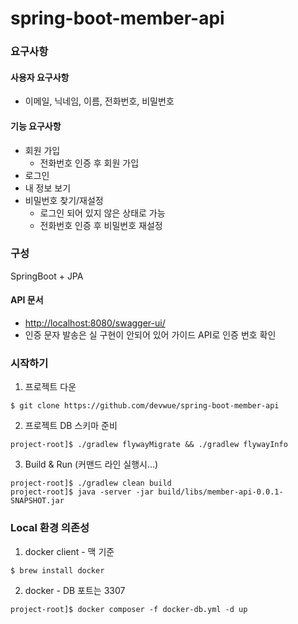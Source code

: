 # spring-boot-member-api

### 요구사항
#### 사용자 요구사항
* 이메일, 닉네임, 이름, 전화번호, 비밀번호
#### 기능 요구사항
* 회원 가입
  * 전화번호 인증 후 회원 가입
* 로그인
* 내 정보 보기
* 비밀번호 찾기/재설정
  * 로그인 되어 있지 않은 상태로 가능
  * 전화번호 인증 후 비밀번호 재설정

### 구성
SpringBoot + JPA

#### API 문서
* [http://localhost:8080/swagger-ui/](http://localhost:8080/swagger-ui/)
* 인증 문자 발송은 실 구현이 안되어 있어 가이드 API로 인증 번호 확인

### 시작하기
1. 프로젝트 다운
```shell
$ git clone https://github.com/devwue/spring-boot-member-api
```
2. 프로젝트 DB 스키마 준비
```shell
project-root]$ ./gradlew flywayMigrate && ./gradlew flywayInfo
```
3. Build & Run (커맨드 라인 실행시...)
```shell
project-root]$ ./gradlew clean build 
project-root]$ java -server -jar build/libs/member-api-0.0.1-SNAPSHOT.jar 
```

### Local 환경 의존성
1. docker client - 맥 기준
```shell
$ brew install docker
```

2. docker - DB 포트는 3307
```shell
project-root]$ docker composer -f docker-db.yml -d up
```